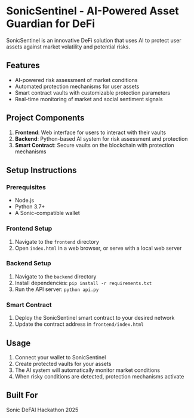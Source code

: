# SonicSentinel - AI-Powered Asset Guardian for DeFi

SonicSentinel is an innovative DeFi solution that uses AI to protect user assets against market volatility and potential risks.

## Features

- AI-powered risk assessment of market conditions
- Automated protection mechanisms for user assets
- Smart contract vaults with customizable protection parameters
- Real-time monitoring of market and social sentiment signals

## Project Components

1. **Frontend**: Web interface for users to interact with their vaults
2. **Backend**: Python-based AI system for risk assessment and protection
3. **Smart Contract**: Secure vaults on the blockchain with protection mechanisms

## Setup Instructions

### Prerequisites
- Node.js
- Python 3.7+
- A Sonic-compatible wallet

### Frontend Setup
1. Navigate to the `frontend` directory
2. Open `index.html` in a web browser, or serve with a local web server

### Backend Setup
1. Navigate to the `backend` directory
2. Install dependencies: `pip install -r requirements.txt`
3. Run the API server: `python api.py`

### Smart Contract
1. Deploy the SonicSentinel smart contract to your desired network
2. Update the contract address in `frontend/index.html`

## Usage

1. Connect your wallet to SonicSentinel
2. Create protected vaults for your assets
3. The AI system will automatically monitor market conditions
4. When risky conditions are detected, protection mechanisms activate

## Built For
Sonic DeFAI Hackathon 2025
